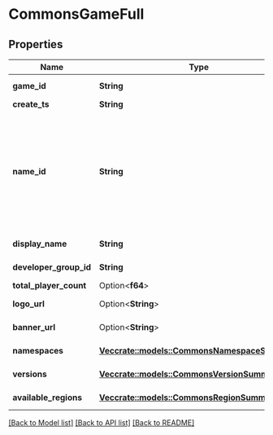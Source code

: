 # CommonsGameFull

## Properties

Name | Type | Description | Notes
------------ | ------------- | ------------- | -------------
**game_id** | **String** | A universally unique identifier. | 
**create_ts** | **String** | RFC3339 timestamp. | 
**name_id** | **String** | A human readable short identifier used to references resources. Different than a `rivet.common#Uuid` because this is intended to be human readable. Different than `rivet.common#DisplayName` because this should not include special characters and be short. | 
**display_name** | **String** | Represent a resource's readable display name. | 
**developer_group_id** | **String** | A universally unique identifier. | 
**total_player_count** | Option<**f64**> | Unsigned 32 bit integer. | [optional]
**logo_url** | Option<**String**> | The URL of this game's logo image. | [optional]
**banner_url** | Option<**String**> | The URL of this game's banner image. | [optional]
**namespaces** | [**Vec<crate::models::CommonsNamespaceSummary>**](CommonsNamespaceSummary.md) | A list of namespace summaries. | 
**versions** | [**Vec<crate::models::CommonsVersionSummary>**](CommonsVersionSummary.md) | A list of version summaries. | 
**available_regions** | [**Vec<crate::models::CommonsRegionSummary>**](CommonsRegionSummary.md) | A list of region summaries. | 

[[Back to Model list]](../README.md#documentation-for-models) [[Back to API list]](../README.md#documentation-for-api-endpoints) [[Back to README]](../README.md)


